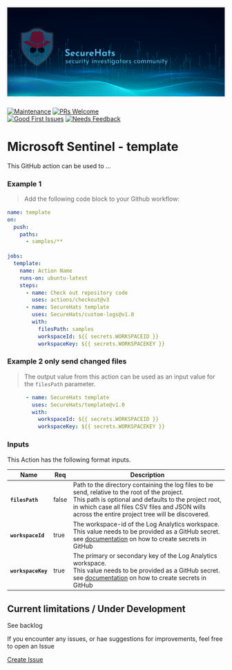 ![logo](./media/sh-banner.png)
=========
[![Maintenance](https://img.shields.io/maintenance/yes/2023.svg?style=flat-square)]()
[![PRs Welcome](https://img.shields.io/badge/PRs-welcome-brightgreen.svg?style=flat-square)](http://makeapullrequest.com)</br>
[![Good First Issues](https://img.shields.io/github/issues/securehats/toolbox/good%20first%20issue?color=important&label=good%20first%20issue&style=flat)](https://github.com/securehats/toolbox/issues?q=is%3Aissue+is%3Aopen+label%3A%22good+first+issue%22)
[![Needs Feedback](https://img.shields.io/github/issues/securehats/toolbox/needs%20feedback?color=blue&label=needs%20feedback%20&style=flat)](https://github.com/securehats/toolbox/issues?q=is%3Aopen+is%3Aissue+label%3A%22needs+feedback%22)

# Microsoft Sentinel - template

This GitHub action can be used to ...<br />

### Example 1

> Add the following code block to your Github workflow:

```yaml
name: template
on:
  push:
    paths:
      - samples/**

jobs:
  template:
    name: Action Name
    runs-on: ubuntu-latest
    steps:
      - name: Check out repository code
        uses: actions/checkout@v3
      - name: SecureHats template
        uses: SecureHats/custom-logs@v1.0
        with:
          filesPath: samples
          workspaceId: ${{ secrets.WORKSPACEID }}
          workspaceKey: ${{ secrets.WORKSPACEKEY }}
```

### Example 2 only send changed files

> The output value from this action can be used as an input value for the `filesPath` parameter.

```yaml      
      - name: SecureHats template
        uses: SecureHats/template@v1.0
        with:
          workspaceId: ${{ secrets.WORKSPACEID }}
          workspaceKey: ${{ secrets.WORKSPACEKEY }}
```

### Inputs

This Action has the following format inputs.

| Name | Req | Description
|-|-|-|
| **`filesPath`**  | false | Path to the directory containing the log files to be send, relative to the root of the project.<br /> This path is optional and defaults to the project root, in which case all files CSV files and JSON wills across the entire project tree will be discovered.
| **`workspaceId`** | true | The workspace-id of the Log Analytics workspace.<br /> This value needs to be provided as a GitHub secret. see [documentation](https://github.com/Azure/actions-workflow-samples/blob/master/assets/create-secrets-for-GitHub-workflows.md) on how to create secrets in GitHub
| **`workspaceKey`** | true | The primary or secondary key of the Log Analytics workspace.<br /> This value needs to be provided as a GitHub secret. see [documentation](https://github.com/Azure/actions-workflow-samples/blob/master/assets/create-secrets-for-GitHub-workflows.md) on how to create secrets in GitHub


## Current limitations / Under Development

See backlog

If you encounter any issues, or hae suggestions for improvements, feel free to open an Issue

[Create Issue](../../issues/new/choose)

